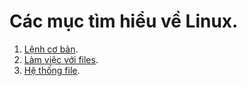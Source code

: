 # Các mục tìm hiểu về Linux.

1. [Lệnh cơ bản](https://github.com/kami11o2/My-Linux/edit/master/Linux-chap1.md).
2. [Làm việc với files](https://github.com/kami11o2/My-Linux/blob/master/Linux-chap2.md).
3. [Hệ thống file](https://github.com/kami11o2/My-Linux/edit/master/Linux-chap3.md).
